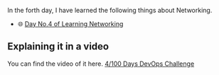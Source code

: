 In the forth day, I have learned the following things about Networking.

- 🌐 [Day No.4 of Learning Networking](../PDFs/Computer-Networking-1.pdf)


## **Explaining it in a video**

You can find the video of it here. [4/100 Days DevOps Challenge]()